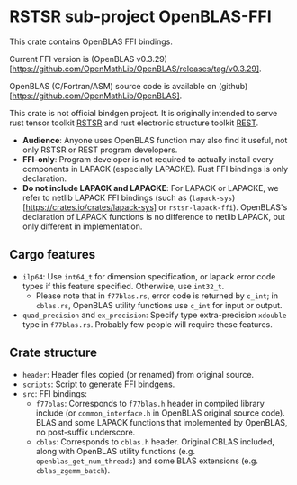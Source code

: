 # RSTSR sub-project OpenBLAS-FFI

This crate contains OpenBLAS FFI bindings.

Current FFI version is (OpenBLAS v0.3.29)[https://github.com/OpenMathLib/OpenBLAS/releases/tag/v0.3.29].

OpenBLAS (C/Fortran/ASM) source code is available on (github)[https://github.com/OpenMathLib/OpenBLAS].

This crate is not official bindgen project. It is originally intended to serve rust tensor toolkit [RSTSR](https://github.com/RESTGroup/rstsr) and rust electronic structure toolkit [REST](https://gitee.com/RESTGroup/rest).

- **Audience**: Anyone uses OpenBLAS function may also find it useful, not only RSTSR or REST program developers.
- **FFI-only**: Program developer is not required to actually install every components in LAPACK (especially LAPACKE). Rust FFI bindings is only declaration.
- **Do not include LAPACK and LAPACKE**: For LAPACK or LAPACKE, we refer to netlib LAPACK FFI bindings (such as (`lapack-sys`)[https://crates.io/crates/lapack-sys] or `rstsr-lapack-ffi`). OpenBLAS's declaration of LAPACK functions is no difference to netlib LAPACK, but only different in implementation.

## Cargo features

- `ilp64`: Use `int64_t` for dimension specification, or lapack error code types if this feature specified. Otherwise, use `int32_t`.
    - Please note that in `f77blas.rs`, error code is returned by `c_int`; in `cblas.rs`, OpenBLAS utility functions use `c_int` for input or output.
- `quad_precision` and `ex_precision`: Specify type extra-precision `xdouble` type in `f77blas.rs`. Probably few people will require these features.

## Crate structure

- `header`: Header files copied (or renamed) from original source.
- `scripts`: Script to generate FFI bindgens.
- `src`: FFI bindings:
    - `f77blas`: Corresponds to `f77blas.h` header in compiled library include (or `common_interface.h` in OpenBLAS original source code). BLAS and some LAPACK functions that implemented by OpenBLAS, no post-suffix underscore.
    - `cblas`: Corresponds to `cblas.h` header. Original CBLAS included, along with OpenBLAS utility functions (e.g. `openblas_get_num_threads`) and some BLAS extensions (e.g. `cblas_zgemm_batch`).
